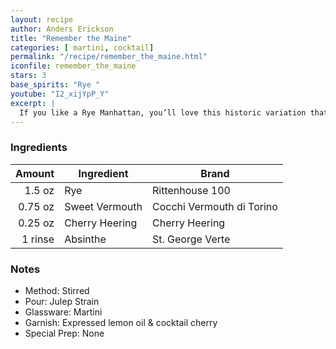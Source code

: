 ```yaml
---
layout: recipe
author: Anders Erickson
title: "Remember the Maine"
categories: [ martini, cocktail]
permalink: "/recipe/remember_the_maine.html"
iconfile: remember_the_maine
stars: 3
base_spirits: "Rye "
youtube: "I2_xijYpP_Y"
excerpt: |
  If you like a Rye Manhattan, you’ll love this historic variation that adds cherry liqueur and a bit of absinthe.
---
```


### Ingredients

|  Amount | Ingredient     | Brand                     |
| ------: | -------------- | ------------------------- |
|  1.5 oz | Rye            | Rittenhouse 100           |
| 0.75 oz | Sweet Vermouth | Cocchi Vermouth di Torino |
| 0.25 oz | Cherry Heering | Cherry Heering            |
| 1 rinse | Absinthe       | St. George Verte          |

### Notes

- Method: Stirred
- Pour: Julep Strain
- Glassware: Martini
- Garnish: Expressed lemon oil & cocktail cherry
- Special Prep: None
